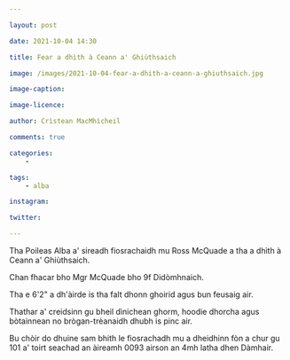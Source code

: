 ```yaml
---

layout: post

date: 2021-10-04 14:30

title: Fear a dhìth à Ceann a' Ghiùthsaich

image: /images/2021-10-04-fear-a-dhith-a-ceann-a-ghiuthsaich.jpg

image-caption:

image-licence:

author: Crìstean MacMhìcheil

comments: true

categories:
    -

tags:
    - alba

instagram:

twitter:

---
```


Tha Poileas Alba a' sireadh fiosrachaidh mu Ross McQuade a tha a dhìth à Ceann a' Ghiùthsaich.

<!--more-->

Chan fhacar bho Mgr McQuade bho 9f Didòmhnaich.

Tha e 6'2" a dh'àirde is tha falt dhonn ghoirid agus bun feusaig air.

Thathar a' creidsinn gu bheil dìnichean ghorm, hoodie dhorcha agus bòtainnean no brògan-trèanaidh dhubh is pinc air.

Bu chòir do dhuine sam bhith le fiosrachadh mu a dheidhinn fòn a chur gu 101 a' toirt seachad an àireamh 0093 airson an 4mh latha dhen Dàmhair.
